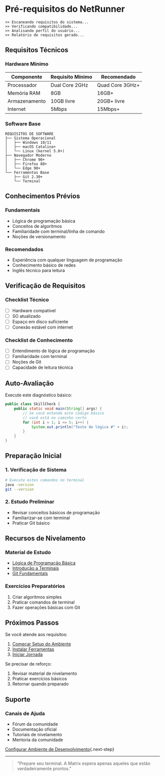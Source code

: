# Pré-requisitos do NetRunner

```ascii
>> Escaneando requisitos do sistema...
>> Verificando compatibilidade...
>> Analisando perfil do usuário...
>> Relatório de requisitos gerado...
```

## Requisitos Técnicos

### Hardware Mínimo
| Componente | Requisito Mínimo | Recomendado |
|------------|------------------|-------------|
| Processador| Dual Core 2GHz   | Quad Core 3GHz+ |
| Memória RAM| 8GB             | 16GB+ |
| Armazenamento| 10GB livre    | 20GB+ livre |
| Internet   | 5Mbps           | 15Mbps+ |

### Software Base
```ascii
REQUISITOS DE SOFTWARE
├── Sistema Operacional
│   ├── Windows 10/11
│   ├── macOS Catalina+
│   └── Linux (kernel 5.0+)
├── Navegador Moderno
│   ├── Chrome 90+
│   ├── Firefox 88+
│   └── Edge 90+
└── Ferramentas Base
    ├── Git 2.30+
    └── Terminal
```

## Conhecimentos Prévios

### Fundamentais
- Lógica de programação básica
- Conceitos de algoritmos
- Familiaridade com terminal/linha de comando
- Noções de versionamento

### Recomendados
- Experiência com qualquer linguagem de programação
- Conhecimento básico de redes
- Inglês técnico para leitura

## Verificação de Requisitos

### Checklist Técnico
- [ ] Hardware compatível
- [ ] SO atualizado
- [ ] Espaço em disco suficiente
- [ ] Conexão estável com internet

### Checklist de Conhecimento
- [ ] Entendimento de lógica de programação
- [ ] Familiaridade com terminal
- [ ] Noções de Git
- [ ] Capacidade de leitura técnica

## Auto-Avaliação

Execute este diagnóstico básico:

```java
public class SkillCheck {
    public static void main(String[] args) {
        // Se você entende este código básico
        // você está no caminho certo
        for (int i = 1; i <= 5; i++) {
            System.out.println("Teste de lógica #" + i);
        }
    }
}
```

## Preparação Inicial

### 1. Verificação de Sistema
```bash
# Execute estes comandos no terminal
java -version
git --version
```

### 2. Estudo Preliminar
- Revisar conceitos básicos de programação
- Familiarizar-se com terminal
- Praticar Git básico

## Recursos de Nivelamento

### Material de Estudo
- [Lógica de Programação Básica](learning-path.md)
- [Introdução a Terminais](terminal-essentials.md)
- [Git Fundamentals](git-basics.md)

### Exercícios Preparatórios
1. Criar algoritmos simples
2. Praticar comandos de terminal
3. Fazer operações básicas com Git

## Próximos Passos

Se você atende aos requisitos:
1. [Começar Setup do Ambiente](development-environment.md)
2. [Instalar Ferramentas](tools-overview.md)
3. [Iniciar Jornada](learning-path.md)

Se precisar de reforço:
1. Revisar material de nivelamento
2. Praticar exercícios básicos
3. Retornar quando preparado

## Suporte

### Canais de Ajuda
- Fórum da comunidade
- Documentação oficial
- Tutoriais de nivelamento
- Mentoria da comunidade

[Configurar Ambiente de Desenvolvimento](development-environment.md){.next-step}

---

> "Prepare seu terminal. A Matrix espera apenas aqueles que estão verdadeiramente prontos."